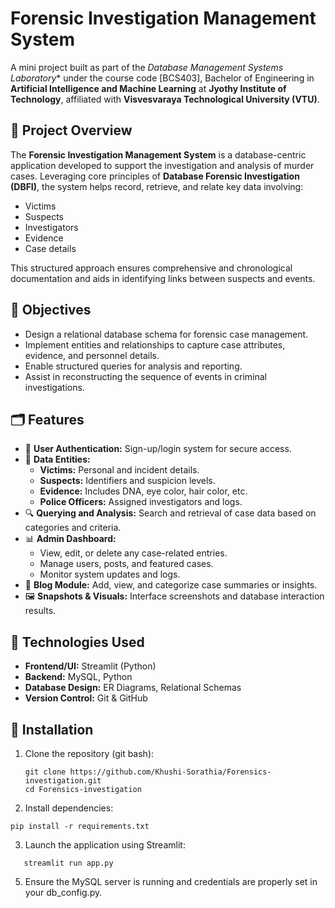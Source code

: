 # Forensic Investigation Management System

A mini project built as part of the *Database Management Systems Laboratory** under the course code [BCS403], Bachelor of Engineering in **Artificial Intelligence and Machine Learning** at **Jyothy Institute of Technology**, affiliated with **Visvesvaraya Technological University (VTU)**.

## 📖 Project Overview

The **Forensic Investigation Management System** is a database-centric application developed to support the investigation and analysis of murder cases. Leveraging core principles of **Database Forensic Investigation (DBFI)**, the system helps record, retrieve, and relate key data involving:

- Victims
- Suspects
- Investigators
- Evidence
- Case details

This structured approach ensures comprehensive and chronological documentation and aids in identifying links between suspects and events.

## 🎯 Objectives

- Design a relational database schema for forensic case management.
- Implement entities and relationships to capture case attributes, evidence, and personnel details.
- Enable structured queries for analysis and reporting.
- Assist in reconstructing the sequence of events in criminal investigations.

## 🗂️ Features

- 👮 **User Authentication:** Sign-up/login system for secure access.
- 🧬 **Data Entities:**
  - **Victims:** Personal and incident details.
  - **Suspects:** Identifiers and suspicion levels.
  - **Evidence:** Includes DNA, eye color, hair color, etc.
  - **Police Officers:** Assigned investigators and logs.
- 🔍 **Querying and Analysis:** Search and retrieval of case data based on categories and criteria.
- 📊 **Admin Dashboard:**
  - View, edit, or delete any case-related entries.
  - Manage users, posts, and featured cases.
  - Monitor system updates and logs.
- 📝 **Blog Module:** Add, view, and categorize case summaries or insights.
- 🖼️ **Snapshots & Visuals:** Interface screenshots and database interaction results.

## 🧩 Technologies Used

- **Frontend/UI:** Streamlit (Python)
- **Backend:** MySQL, Python
- **Database Design:** ER Diagrams, Relational Schemas
- **Version Control:** Git & GitHub

## 🔧 Installation

1. Clone the repository (git bash):
   ```
   git clone https://github.com/Khushi-Sorathia/Forensics-investigation.git
   cd Forensics-investigation

2. Install dependencies:
```
pip install -r requirements.txt
```
3. Launch the application using Streamlit:
```
   streamlit run app.py
   ```
5. Ensure the MySQL server is running and credentials are properly set in your db_config.py.
